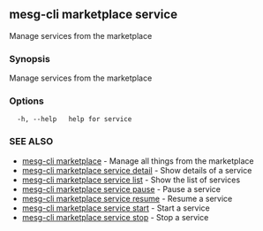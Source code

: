 ## mesg-cli marketplace service

Manage services from the marketplace

### Synopsis

Manage services from the marketplace

### Options

```
  -h, --help   help for service
```

### SEE ALSO

* [mesg-cli marketplace](mesg-cli_marketplace.md)	 - Manage all things from the marketplace
* [mesg-cli marketplace service detail](mesg-cli_marketplace_service_detail.md)	 - Show details of a service
* [mesg-cli marketplace service list](mesg-cli_marketplace_service_list.md)	 - Show the list of services
* [mesg-cli marketplace service pause](mesg-cli_marketplace_service_pause.md)	 - Pause a service
* [mesg-cli marketplace service resume](mesg-cli_marketplace_service_resume.md)	 - Resume a service
* [mesg-cli marketplace service start](mesg-cli_marketplace_service_start.md)	 - Start a service
* [mesg-cli marketplace service stop](mesg-cli_marketplace_service_stop.md)	 - Stop a service


